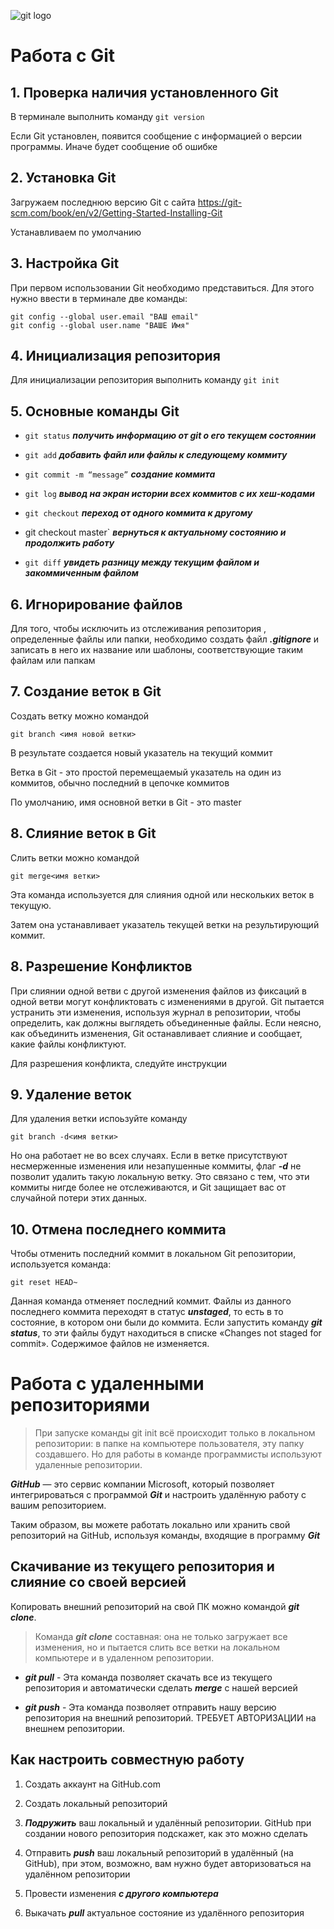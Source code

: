 ![git logo](git-logo.png)
# Работа с Git

## 1. Проверка наличия установленного Git

В терминале выполнить команду `git version`

Если Git установлен, появится сообщение с информацией о версии программы. Иначе будет сообщение об ошибке

## 2. Установка Git

Загружаем последнюю версию Git с сайта https://git-scm.com/book/en/v2/Getting-Started-Installing-Git

Устанавливаем по умолчанию

## 3. Настройка Git

При первом использовании Git необходимо представиться. Для этого нужно ввести в терминале две команды:
```
git config --global user.email "ВАШ email"
git config --global user.name "ВАШЕ Имя"
```

## 4. Инициализация репозитория

Для инициализации репозитория выполнить команду `git init`

## 5. Основные команды Git

* `git status` ***получить информацию от git о его текущем состоянии***

* `git add` ***добавить файл или файлы к следующему коммиту***

* `git commit -m “message”` ***создание коммита***

* `git log` ***вывод на экран истории всех коммитов с их хеш-кодами***

* `git checkout` ***переход от одного коммита к другому***

* git checkout master` ***вернуться к актуальному состоянию и продолжить работу***

* `git diff` ***увидеть разницу между текущим файлом и закоммиченным файлом***

## 6. Игнорирование файлов

Для того, чтобы исключить из отслеживания репозитория , определенные файлы или папки, необходимо создать файл ***.gitignore*** и записать в него их название или шаблоны, соответствующие таким файлам или папкам

## 7. Создание веток в Git

Создать ветку можно командой 
```
git branch <имя новой ветки>
```
В результате создается новый указатель на текущий коммит

Ветка в Git - это простой перемещаемый указатель на один из коммитов, обычно последний в цепочке коммитов

По умолчанию, имя основной ветки в Git - это master

## 8. Слияние веток в Git

Слить ветки можно командой
```
git merge<имя ветки>
```
Эта команда используется для слияния одной или нескольких веток в текущую.

Затем она устанавливает указатель текущей ветки на результирующий коммит.

## 8. Разрешение Конфликтов

При слиянии одной ветви с другой изменения файлов из фиксаций в одной ветви могут конфликтовать с изменениями в другой. Git пытается устранить эти изменения, используя журнал в репозитории, чтобы определить, как должны выглядеть объединенные файлы. Если неясно, как объединить изменения, Git останавливает слияние и сообщает, какие файлы конфликтуют.

Для разрешения конфликта, следуйте инструкции

## 9. Удаление веток

Для удаления ветки испоьзуйте команду
```
git branch -d<имя ветки>
```
Но она работает не во всех случаях. Если в ветке присутствуют несмерженные изменения или незапушенные коммиты, флаг ***-d*** не позволит удалить такую локальную ветку. Это связано с тем, что эти коммиты нигде более не отслеживаются, и Git защищает вас от случайной потери этих данных.

## 10. Отмена последнего коммита

Чтобы отменить последний коммит в локальном Git репозитории, используется команда:
```
git reset HEAD~
```
Данная команда отменяет последний коммит. Файлы из данного последнего коммита переходят в статус ***unstaged***, то есть в то состояние, в котором они были до коммита. Если запустить команду ***git status***, то эти файлы будут находиться в списке «Changes not staged for commit». Содержимое файлов не изменяется.

# Работа с удаленными репозиториями
> При запуске команды git init всё происходит только в локальном репозитории: в папке на
компьютере пользователя, эту папку создавшего. Но для работы в команде программисты
используют удаленные репозитории.

***GitHub*** — это сервис компании Microsoft, который позволяет интегрироваться с
программой ***Git*** и настроить удалённую работу с вашим репозиторием.

Таким образом, вы можете работать локально или хранить свой репозиторий на GitHub,
используя команды, входящие в программу ***Git***

## Скачивание из текущего репозитория и слияние со своей версией

Копировать внешний репозиторий на свой ПК можно командой ***git clone***.
> Команда ***git clone*** составная: она не только
загружает все изменения, но и пытается слить 
все ветки на локальном компьютере и в
удаленном репозитории.

* ***git pull*** - Эта команда позволяет скачать все 
из текущего репозитория и автоматически
сделать ***merge*** с нашей версией

* ***git push*** - Эта команда позволяет отправить нашу
версию репозитория на внешний
репозиторий. ТРЕБУЕТ АВТОРИЗАЦИИ 
на внешнем репозитории.

## Как настроить совместную работу

1. Создать аккаунт на GitHub.com

2. Создать локальный репозиторий

3. ***Подружить*** ваш локальный и удалённый репозитории. GitHub при создании нового репозитория подскажет, как это можно сделать

4. Отправить ***push*** ваш локальный репозиторий в удалённый (на GitHub), при этом, возможно, 
вам нужно будет авторизоваться на удалённом репозитории

5. Провести изменения ***с другого компьютера***

6. Выкачать ***pull*** актуальное состояние из удалённого репозитория








